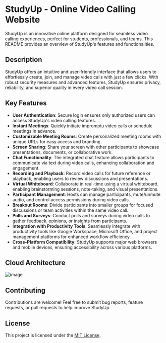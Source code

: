 # StudyUp - Online Video Calling Website

StudyUp is an innovative online platform designed for seamless video calling experiences, perfect for students, professionals, and teams. This README provides an overview of StudyUp's features and functionalities.

## Description

StudyUp offers an intuitive and user-friendly interface that allows users to effortlessly create, join, and manage video calls with just a few clicks. With robust security measures and advanced features, StudyUp ensures privacy, reliability, and superior quality in every video call session.

## Key Features

- **User Authentication**: Secure login ensures only authorized users can access StudyUp's video calling features.
- **Instant Meetings**: Quickly initiate impromptu video calls or schedule meetings in advance.
- **Customizable Meeting Rooms**: Create personalized meeting rooms with unique URLs for easy access and branding.
- **Screen Sharing**: Share your screen with other participants to showcase presentations, documents, or collaborative work.
- **Chat Functionality**: The integrated chat feature allows participants to communicate via text during video calls, enhancing collaboration and engagement.
- **Recording and Playback**: Record video calls for future reference or playback, enabling users to review discussions and presentations.
- **Virtual Whiteboard**: Collaborate in real-time using a virtual whiteboard, enabling brainstorming sessions, note-taking, and visual presentations.
- **Participant Management**: Hosts can manage participants, mute/unmute audio, and control access permissions during video calls.
- **Breakout Rooms**: Divide participants into smaller groups for focused discussions or team activities within the same video call.
- **Polls and Surveys**: Conduct polls and surveys during video calls to gather feedback, opinions, or insights from participants.
- **Integration with Productivity Tools**: Seamlessly integrate with productivity tools like Google Workspace, Microsoft Office, and project management platforms for enhanced workflow efficiency.
- **Cross-Platform Compatibility**: StudyUp supports major web browsers and mobile devices, ensuring accessibility across various platforms.

## Cloud Architecture
![image](https://github.com/BOSS294/StudyUp---Online-Video-Calling-Website/assets/72921622/cf8ebe19-3fc0-48b5-a1a4-0c5a41ae0e25)



## Contributing

Contributions are welcome! Feel free to submit bug reports, feature requests, or pull requests to help improve StudyUp.

## License

This project is licensed under the [MIT License](LICENSE).

